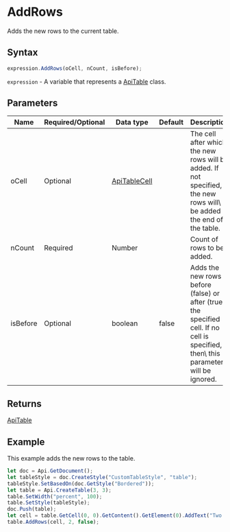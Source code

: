 # AddRows

Adds the new rows to the current table.

## Syntax

```javascript
expression.AddRows(oCell, nCount, isBefore);
```

`expression` - A variable that represents a [ApiTable](../ApiTable.md) class.

## Parameters

| **Name** | **Required/Optional** | **Data type** | **Default** | **Description** |
| ------------- | ------------- | ------------- | ------------- | ------------- |
| oCell | Optional | [ApiTableCell](../../ApiTableCell/ApiTableCell.md) |  | The cell after which the new rows will be added. If not specified, the new rows will\ be added at the end of the table. |
| nCount | Required | Number |  | Count of rows to be added. |
| isBefore | Optional | boolean | false | Adds the new rows before (false) or after (true) the specified cell. If no cell is specified, then\ this parameter will be ignored. |

## Returns

[ApiTable](../../ApiTable/ApiTable.md)

## Example

This example adds the new rows to the table.

```javascript editor-docx
let doc = Api.GetDocument();
let tableStyle = doc.CreateStyle("CustomTableStyle", "table");
tableStyle.SetBasedOn(doc.GetStyle("Bordered"));
let table = Api.CreateTable(3, 3);
table.SetWidth("percent", 100);
table.SetStyle(tableStyle);
doc.Push(table);
let cell = table.GetCell(0, 0).GetContent().GetElement(0).AddText("Two new rows were added after this cell.");
table.AddRows(cell, 2, false);
```
